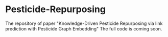 # Pesticide-Repurposing
The repository of paper "Knowledge-Driven Pesticide Repurposing via link prediction with Pesticide Graph Embedding"
The full code is coming soon.
